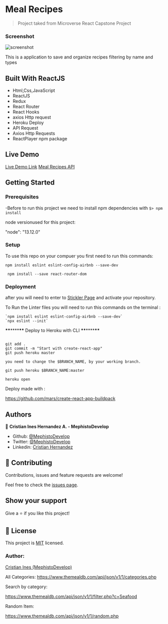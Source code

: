 # Meal Recipes

> Project taked from Microverse React Capstone Project

### Screenshot

![screenshot](./src/assets/meals-recipe.gif)

This is a application to save and organize recipes filtering by name and types

## Built With ReactJS

- Html,Css,JavaScript
- ReactJS
- Redux
- React Router
- React Hooks
- axios Http request
- Heroku Deploy
- API Request
- Axios Http Requests
- ReactPlayer npm package

## Live Demo

[Live Demo Link](https://meals-recipes.herokuapp.com/home)
[Meal Recipes API](https://www.themealdb.com/api.php)

## Getting Started

### Prerequisites

-Before to run this project we need to install npm dependencies with
```$> npm install```

node versionused for this project:

"node": "13.12.0"

### Setup

To use this repo on your compuer you first need to run this commands:

```
npm install eslint eslint-config-airbnb --save-dev

 npm install --save react-router-dom

```

### Deployment

after you will need to enter to [Stickler Page](https://stickler-ci.com/) and activate your repository.

To Run the Linter files you will need to run this commands on the terminal :

```
`npm install eslint eslint-config-airbnb --save-dev`
`npx eslint --init`
```

**\*\***\*\*\*\***\*\*** Deploy to Heroku with CLI **\*\***\*\*\*\***\*\***

```

git add .
git commit -m "Start with create-react-app"
git push heroku master

you need to change the $BRANCH_NAME, by your working branch.

git push heroku $BRANCH_NAME:master

heroku open

```

Deploy made with :

https://github.com/mars/create-react-app-buildpack

## Authors

👤 **Cristian Ines Hernandez A. - MephistoDevelop**

- Github: [@MephistoDevelop](https://github.com/MephistoDevelop)
- Twitter: [@MephistoDevelop](https://twitter.com/MephistoDevelop)
- Linkedin: [Cristian Hernandez](https://www.linkedin.com/in/cristian-hernandez1992/)

## 🤝 Contributing

Contributions, issues and feature requests are welcome!

Feel free to check the [issues page](issues/).

## Show your support

Give a ⭐️ if you like this project!

## 📝 License

This project is [MIT](lic.url) licensed.

### Author:

[Cristian Ines (MephistoDevelop)](https://github.com/MephistoDevelop)


All Categories:
https://www.themealdb.com/api/json/v1/1/categories.php

Search by category:

https://www.themealdb.com/api/json/v1/1/filter.php?c=Seafood

Random Item:

  https://www.themealdb.com/api/json/v1/1/random.php